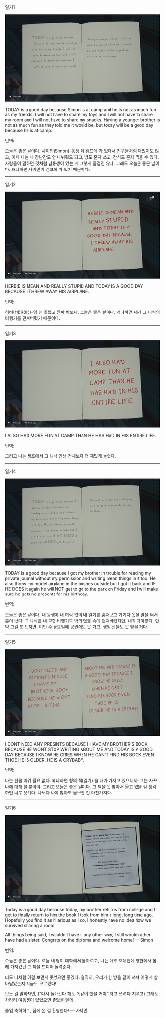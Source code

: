 일기1

![IMG_1807.JPG](images/IMG_1807.JPG)

TODAY is a good day because Simon is at camp and he is not as much fun as my friends.
I will not have to share my toys and I will not have to share my room and I will not have to share my snacks.
Having a younger brother is not as much fun as they told me it would be, 
but today will be a good day because he is at camp.

번역:

오늘은 좋은 날이다.
사이먼(Simon)-동생 이 캠프에 가 있어서 친구들처럼 재밌지도 않고,
이제 나는 내 장난감도 안 나눠줘도 되고, 방도 혼자 쓰고, 간식도 혼자 먹을 수 있다.
사람들이 말하던 것처럼 남동생이 있는 게 그렇게 즐겁진 않다.
그래도 오늘은 좋은 날이다.
왜냐하면 사이먼이 캠프에 가 있기 때문이다.

---

일기2

![IMG_1808.JPG](images/IMG_1808.JPG)

HERBIE IS MEAN AND REALLY STUPID AND TODAY IS A GOOD DAY BECAUSE I THREW AWAY HIS AIRPLANE.

번역:

허비(HERBIE)-형 는 못됐고 진짜 바보다.
오늘은 좋은 날이다.
왜냐하면 내가 그 녀석의 비행기를 던져버렸기 때문이다.

---

일기3

![IMG_1809.JPG](images/IMG_1809.JPG)

I ALSO HAD MORE FUN AT CAMP THAN HE HAS HAD IN HIS ENTIRE LIFE.

번역:

그리고 나는 캠프에서 그 녀석 인생 전체보다 더 재밌게 놀았다.

---

일기4

![IMG_1810.JPG](images/IMG_1810.JPG)

TODAY is a good day because I got my brother in trouble for reading my private journal without my permission 
and writing mean things in it too.
He also threw my model airplane in the bushes outside
but I got it back and IF HE DOES it again he will NOT get to go to the park on Friday
and I will make sure he gets no presents for his birthday.

번역:

오늘은 좋은 날이다.
내 동생이 내 허락 없이 내 일기를 훔쳐보고 거기다 못된 말을 써서 혼이 났다!
그 녀석은 내 모형 비행기도 밖의 덤불 속에 던져버렸지만, 내가 찾아왔다.
만약 그걸 또 던지면, 이번 주 금요일에 공원에도 못 가고,
생일 선물도 못 받을 거다.

---

일기5

![IMG_1811.JPG](images/IMG_1811.JPG)

I DONT NEED ANY PRESINTS BECAUSE I HAVE MY BROTHER’S BOOK BECAUSE HE WONT STOP WRITING ABOUT ME
AND TODAY IS A GOOD DAY BECAUSE I KNOW HE CRIES WHEN HE CAN’T FIND HIS BOOK EVEN THOE HE IS OLDER.
HE IS A CRYBABY.

번역:

나는 선물 따위 필요 없다.
왜냐하면 형의 책(일기) 을 내가 가지고 있으니까.
그는 자꾸 나에 대해 쓸 뿐이야.
그리고 오늘은 좋은 날이다.
그 책을 못 찾아서 울고 있을 걸 생각하면 너무 웃기다.
나보다 나이 많아도 울보인 건 마찬가지다.

---

일기6

![IMG_1812.JPG](images/IMG_1812.JPG)

Today is a good day because today, my brother returns from college
and I get to finally return to him the book I took from him a long, long time ago.
Hopefully you find it as hilarious as I do, I honestly have no idea how we survived sharing a room!

All things being said, I wouldn’t have it any other way, I still would rather have had a sister.
Congrats on the diploma and welcome home! — Simon

번역:

오늘은 좋은 날이다.
오늘 내 형이 대학에서 돌아오고,
나는 아주 오래전에 형한테서 몰래 가져갔던 그 책을 드디어 돌려준다.

너도 나처럼 이걸 보면서 웃었으면 좋겠다.
솔직히, 우리가 한 방을 같이 쓰며 어떻게 살아남았는지 지금도 모르겠다!

모든 걸 말하자면,
(“다시 돌아간다 해도 똑같이 했을 거야” 라고 쓰려다 지우고)
그래도 차라리 여동생이 있었으면 좋았을 텐데.

졸업 축하하고, 집에 온 걸 환영한다! — 사이먼


